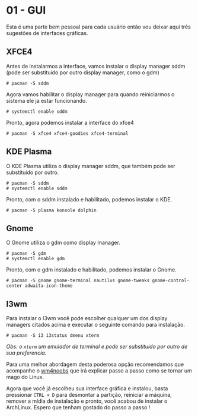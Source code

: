 # 01 - GUI

Esta é uma parte bem pessoal para cada usuário então vou deixar aqui três sugestões de interfaces gráficas.

## XFCE4

Antes de instalarmos a interface, vamos instalar o display manager sddm (pode ser substituido por outro display manager, como o gdm)

```console
# pacman -S sddm
```

Agora vamos habilitar o display manager para quando reiniciarmos o sistema ele ja estar funcionando.

```console
# systemctl enable sddm
```

Pronto, agora podemos instalar a interface do xfce4

```console
# pacman -S xfce4 xfce4-goodies xfce4-terminal
```

## KDE Plasma

O KDE Plasma utiliza o display manager sddm, que também pode ser substituido por outro.

```console
# pacman -S sddm
# systemctl enable sddm
```

Pronto, com o sddm instalado e habilitado, podemos instalar o KDE.

```console
# pacman -S plasma konsole dolphin
```

## Gnome

O Gnome utiliza o gdm como display manager.

```console
# pacman -S gdm
# systemctl enable gdm
```

Pronto, com o gdm instalado e habilitado, podemos instalar o Gnome.

```console
# pacman -S gnome gnome-terminal nautilus gnome-tweaks gnome-control-center adwaita-icon-theme
```

## I3wm

Para instalar o I3wm você pode escolher qualquer um dos display managers citados acima e executar o seguinte comando para instalação.

```console
# pacman -S i3 i3status dmenu xterm
```

*Obs: o `xterm` um emulador de terminal e pode ser substituido por outro de sua preferencia.*

Para uma melhor abordagem desta poderosa opção recomendamos que acompanhe o [wm4noobs](https://github.com/i386angel/wm4noobs) que irá explicar passo a passo como se tornar um mago do Linux.



Agora que você já escolheu sua interface gráfica e instalou, basta pressionar `CTRL + D` para desmontar a partição, reiniciar a máquina, remover a mídia de instalação e pronto, você acabou de instalar o ArchLinux. Espero que tenham gostado do passo a passo !
